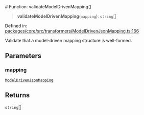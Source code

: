 <div v-pre>
# Function: validateModelDrivenMapping()

> **validateModelDrivenMapping**(`mapping`): `string`[]

Defined in: [packages/core/src/transformers/ModelDrivenJsonMapping.ts:166](https://github.com/mk3008/rawsql-ts/blob/3b53f17d700cf976ce5c49b674a04b41eeb14c40/packages/core/src/transformers/ModelDrivenJsonMapping.ts#L166)

Validate that a model-driven mapping structure is well-formed.

## Parameters

### mapping

[`ModelDrivenJsonMapping`](../interfaces/ModelDrivenJsonMapping.md)

## Returns

`string`[]
</div>
